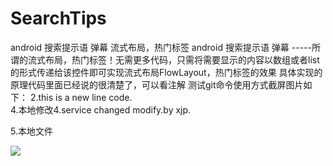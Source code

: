 # SearchTips
android 搜索提示语 弹幕 流式布局，热门标签
android 搜索提示语 弹幕 -----所谓的流式布局，热门标签！无需更多代码，只需将需要显示的内容以数组或者list的形式传递给该控件即可实现流式布局FlowLayout，热门标签的效果
具体实现的原理代码里面已经说的很清楚了，可以看注解
测试git命令使用方式截屏图片如下：
2.this is a new line code.  
4.本地修改4.service changed modify.by xjp.

5.本地文件

![](https://github.com/xujinping/SearchTips/blob/master/app/src/main/raw/screenShot.png)
